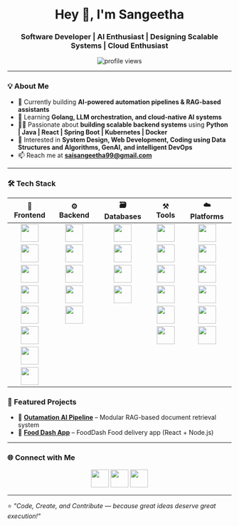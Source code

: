 <h1 align="center">Hey 👋, I'm Sangeetha</h1>
<h3 align="center">Software Developer | AI Enthusiast | Designing Scalable Systems | Cloud Enthusiast </h3>

<p align="center">
  <img src="https://komarev.com/ghpvc/?username=sssangeetha&label=Profile%20views&color=0e75b6&style=flat" alt="profile views" />
</p>

---

### 💡 About Me
- 🔭 Currently building **AI-powered automation pipelines & RAG-based assistants**  
- 🌱 Learning **Golang, LLM orchestration, and cloud-native AI systems**  
- 👩‍💻 Passionate about **building scalable backend systems** using **Python | Java | React | Spring Boot | Kubernetes | Docker**  
- 🧠 Interested in **System Design, Web Development, Coding using Data Structures and Algorithms, GenAI, and intelligent DevOps**  
- 📫 Reach me at **saisangeetha99@gmail.com**

---


### 🛠️ Tech Stack

| 🌈 Frontend | ⚙️ Backend | 🗃️ Databases | ⚒️ Tools | ☁️ Platforms |
|:------------:|:-----------:|:-------------:|:----------:|:--------------:|
| <img src="https://skillicons.dev/icons?i=nextjs" height="40"/> | <img src="https://skillicons.dev/icons?i=python" height="40"/> | <img src="https://skillicons.dev/icons?i=postgresql" height="40"/> | <img src="https://skillicons.dev/icons?i=git" height="40"/> | <img src="https://skillicons.dev/icons?i=aws" height="40"/> |
| <img src="https://skillicons.dev/icons?i=reactjs" height="40"/> | <img src="https://skillicons.dev/icons?i=nodejs" height="40"/> | <img src="https://skillicons.dev/icons?i=mysql" height="40"/> | <img src="https://skillicons.dev/icons?i=github" height="40"/> | <img src="https://skillicons.dev/icons?i=azure" height="40"/> |
| <img src="https://skillicons.dev/icons?i=springboot" height="40"/> | <img src="https://skillicons.dev/icons?i=php" height="40"/> | <img src="https://skillicons.dev/icons?i=mongodb" height="40"/> | <img src="https://skillicons.dev/icons?i=postman" height="40"/> | <img src="https://skillicons.dev/icons?i=" height="40"/> |
| <img src="https://skillicons.dev/icons?i=html" height="40"/> | <img src="https://skillicons.dev/icons?i=unix" height="40"/> | <img src="https://img.shields.io/badge/tailwind-2B65EC?logo=erpnext&logoColor=white" height="40"/> | <img src="https://skillicons.dev/icons?i=jira" height="40"/> | <img src="https://skillicons.dev/icons?i=netlify" height="40"/> |
| <img src="https://skillicons.dev/icons?i=css" height="40"/> | <img src="https://skillicons.dev/icons?i=django" height="40"/> |   | <img src="https://skillicons.dev/icons?i=kafka" height="40"/> | <img src="https://skillicons.dev/icons?i=docker" height="40"/> |
| <img src="https://skillicons.dev/icons?i=bootstrap" height="40"/> |   |   | <img src="https://skillicons.dev/icons?i=kubernetes" height="40"/> | <img src="https://img.shields.io/badge/OpenAI-412991?logo=openai&logoColor=white" height="40"/> |
| <img src="https://skillicons.dev/icons?i=figma" height="40"/> |   |   |   |   |
| <img src="https://skillicons.dev/icons?i=azure" height="40"/> |   |   |   |   |




### 🚀 Featured Projects
- 🧩 **[Outamation AI Pipeline](https://github.com/sssangeetha/outamation-ai-pipeline)** – Modular RAG-based document retrieval system  
- 🍔 **[Food Dash App](https://github.com/sssangeetha/Food-Dash-App)** – FoodDash Food delivery app (React + Node.js)  

---

### 🌐 Connect with Me
<p align="center">
  <a href="https://www.linkedin.com/in/srisaisangeetha/"><img src="https://skillicons.dev/icons?i=linkedin" height="40"/></a>
  <a href="https://medium.com/@saisangeetha99"><img src="https://skillicons.dev/icons?i=medium" height="40"/></a>
  <a href="mailto:saisangeetha99@gmail.com"><img src="https://skillicons.dev/icons?i=gmail" height="40"/></a>
</p>

---

⭐️ *"Code, Create, and Contribute — because great ideas deserve great execution!"*
